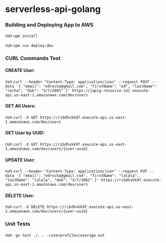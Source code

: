 # serverless-api-golang

### Building and Deploying App to AWS
run `npm install`

run `npm run deploy:dev`

### CURL Commands Test

#### CREATE User:
run `curl --header "Content-Type: application/json" --request POST --data '{ "email": "edrocha@gmail.com", "firstName": "ed", "lastName": "rocha", "dob": "3/7/2001" }' https://{apig-resource-id}.execute-api.us-east-1.amazonaws.com/dev/users`

#### GET All Users:
run `curl -X GET https://ribdhvkk9f.execute-api.us-east-1.amazonaws.com/dev/users`

#### GET User by UUID:
run `curl -X GET https://ribdhvkk9f.execute-api.us-east-1.amazonaws.com/dev/users/{user-uuid}`

#### UPDATE User:
run `curl --header "Content-Type: application/json" --request PUT --data '{ "email": "edrocha@gmail.com", "firstName": "lalala", "lastName": "lalala", "dob": "3/7/2001" }' https://ribdhvkk9f.execute-api.us-east-1.amazonaws.com/dev/users`

#### DELETE User:
run `curl -X DELETE https://ribdhvkk9f.execute-api.us-east-1.amazonaws.com/dev/users/{user-uuid}`

### Unit Tests
run ` go test ./... -coverprofile=coverage.out`